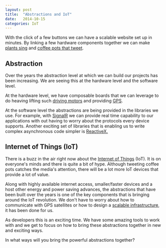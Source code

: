 ```yaml
---
layout: post
title:  "Abstractions and IoT"
date:   2014-10-15
categories: IoT
---
```


With the click of a few buttons we can have a scalable website set up in minutes.  By linking a few hardware components together we can make [plants sing](http://www.instructables.com/id/Singing-plant-Make-your-plant-sing-with-Arduino-/) and       [coffee pots that tweet](http://www.instructables.com/id/Tweet-a-Pot-Twitter-Enabled-Coffee-Pot/).  

## Abstraction
Over the years the abstraction level at which we can build our projects has been increasing.  We are seeing this at the hardware level and the software level.  

At the hardware level, we have composable boards that we can leverage to do heaving lifting such [driving motors](https://www.sparkfun.com/products/9815) and providing [GPS](https://www.sparkfun.com/products/10710).

At the software level the abstractions are being provided in the libraries we use. For example,  with [SignalR](http://signalr.net/) we can provide real time capability to our applications with out having to worry about the protocols every device supports.  Another exciting set of libraries that is enabling us to write  complex asynchronous code simpler is [ReactiveX.](http://reactivex.io/)

## Internet of Things (IoT)
There is a buzz in the air right now about the [Internet of Things](http://en.wikipedia.org/wiki/Internet_of_Things) (IoT).  It is on everyone's minds and there is quite a bit of hype.  Although tweeting coffee pots catches the media's attention, there will be a lot more IoT devices that provide a lot of value.  

Along with highly available internet access, smaller/faster devices and a host other energy and power saving advances, the abstractions that have been built over the years is one of the key components that is bringing around the IoT revolution.  We don't have to worry about how to communicate with GPS satellites or how to design a [scalable infrastructure](http://azure.microsoft.com/en-us/overview/what-is-azure/), it has been done for us.  

As developers this is an exciting time.  We have some amazing tools to work with and we get to focus on how to bring these abstractions together in new and exciting ways.  

In what ways will you bring the powerful abstractions together?

